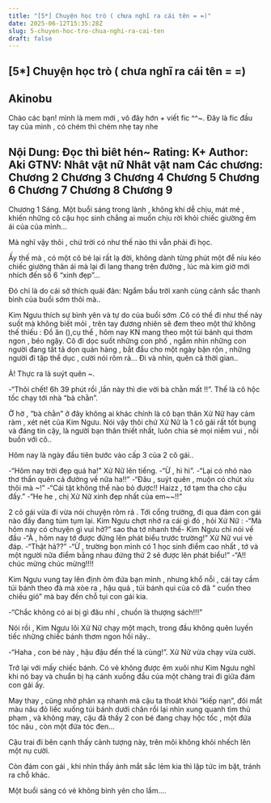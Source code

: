 ```yaml
---
title: "[5*] Chuyện học trò ( chưa nghĩ ra cái tên = =)"
date: 2025-06-12T15:35:28Z
slug: 5-chuyen-hoc-tro-chua-nghi-ra-cai-ten
draft: false
---
```


## [5*] Chuyện học trò ( chưa nghĩ ra cái tên = =)

## Akinobu

Chào các bạn! mình là mem mới , vô đây hớn + viết fic ^^~. Đây là fic đầu tay của mình , có chém thì chém nhẹ tay nhe 
 
Nội Dung: Đọc thì biêt hén~
Rating: K+
Author: Aki 
GTNV: Nhât vật nữ
Nhât vật nam
Các chương:
Chương 2
Chương 3
Chương 4
Chương 5
Chương 6
Chương 7
Chương 8
Chương 9
---
 
Chương 1
 Sáng.
 Một buổi sáng trong lành , không khí dễ chịu, mát mẻ , khiến những cô cậu học sinh chẳng ai muốn chịu rời khỏi chiếc giường êm ái của của mình… 
 
Mà nghĩ vậy thôi , chứ trời có như thế nào thì vẫn phải đi học.
 
Ấy thế mà , có một cô bé lại rất lạ đời, không dành từng phút một để níu kéo chiếc giường thân ái mà lại đi lang thang trên đường , lúc mà kim giờ mới nhích đến số 6 “xinh đẹp”… 
 
Đó chỉ là do cái sở thích quái đản: Ngắm bầu trời xanh cùng cảnh sắc thanh bình của buổi sớm thôi mà..
 
 Kim Ngưu thích sự bình yên và tự do của buổi sớm .Cô có thế đi như thế này suốt mà không biết mỏi , trên tay đương nhiên sẽ đem theo một thứ không thế thiếu : Đồ ăn (),cụ thể , hôm nay KN mang theo một túi bánh qui thơm ngon , béo ngậy.
Cô đi dọc suốt những con phố , ngắm nhìn những con người đang tất tả dọn quán hàng , bắt đầu cho một ngày bận rộn , những người đi tập thể dục , cười nói rôm rả...
 Đi và nhìn, quên cả thời gian..
 
 À! Thực ra là suýt quên ~.
 
-“Thôi chết! 6h 39 phút rồi ,lần này thì die vời bà chằn mất !!”. Thế là cô hộc tốc chạy tới nhà “bà chằn”.
 
Ờ hờ , “bà chằn” ở đây không ai khác chính là cô bạn thân Xử Nữ hay cảm ràm , xét nét của Kim Ngưu. Nói vậy thôi chứ Xử Nữ là 1 cô gái rất tốt bụng và đáng tin cậy, là người bạn thân thiết nhất, luôn chia sẻ mọi niềm vui , nỗi buồn với cô..
 
 Hôm nay là ngày đầu tiên bước vào cấp 3 của 2 cô gái..
 
-“Hôm nay trời đẹp quá ha!” Xử Nữ lên tiếng.
-“Ừ , hì hì”.
-“Lại có nhỏ nào thơ thẩn quên cả đường về nữa ha!!”
-“Đâu , suýt quên , muộn có chút xíu thôi mà ~!”
-“Cái tật không thể nào bỏ được!! Haizz , tớ tạm tha cho cậu đấy.”
-“He he , chị Xử Nữ xinh đẹp nhất của em~~!!”
 
2 cô gái vừa đi vừa nói chuyện rôm rả . Tới cổng trường, đi qua đám con gái nào đấy đang túm tụm lại. Kim Ngưu chợt nhớ ra cái gì đó , hỏi Xử Nữ :
-“Mà hôm nay có chuyện gì vui hở?” sao tha tớ nhanh thế- Kim Ngưu chỉ nói vế đầu 
-“À , hôm nay tớ được đứng lên phát biểu trước trường!” Xử Nữ vui vẻ đáp.
-“Thật hả??”
-“Ừ , trường bọn mình có 1 học sinh điểm cao nhất , tớ và một người nữa điểm bằng nhau đứng thứ 2 sẽ được lên phát biểu!”
-“A!! chúc mừng chúc mừng!!!!
 
Kim Ngưu vung tay lên định ôm đứa bạn mình , nhưng khổ nỗi , cái tay cầm túi bánh theo đà mà xòe ra , hậu quả , túi bánh qui của cô đã “ cuốn theo chiều gió” mà bay đến chỗ tụi con gái kia.
 
-“Chắc không có ai bị gì đâu nhỉ , chuồn là thượng sách!!!”
 
Nói rồi , Kim Ngưu lôi Xử Nữ chạy một mạch, trong đầu không quên luyến tiếc những chiếc bánh thơm ngon hồi nãy..
 
-“Haha , con bé này , hậu đậu đến thế là cùng!”. Xử Nữ vừa chạy vừa cười.
 
Trở lại với mấy chiếc bánh. Có vẻ không được êm xuôi như Kim Ngưu nghĩ khi nó bay và chuẩn bị hạ cánh xuống đầu của một chàng trai đi giữa đám con gái ấy.
 
 May thay , cũng nhờ phản xạ nhanh mà cậu ta thoát khỏi “kiếp nạn”, đôi mắt màu nâu đỏ liếc xuống túi bánh dưới chân rồi lại nhìn xung quanh tìm thủ phạm , và không may, cậu đã thấy 2 con bé đang chạy hộc tốc , một đứa tóc nâu , còn một đứa tóc đen…
 
Cậu trai đi bên cạnh thấy cảnh tượng này, trên môi không khỏi nhếch lên một nụ cười. 
 
Còn đám con gái , khi nhìn thấy ánh mắt sắc lẻm kia thì lập tức im bặt, tránh ra chỗ khác.
 
 
Một buổi sáng có vẻ không bình yên cho lắm….